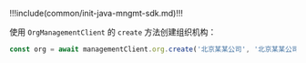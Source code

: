 !!!include(common/init-java-mngmt-sdk.md)!!!

使用 `OrgManagementClient` 的 `create` 方法创建组织机构：

```javascript
const org = await managementClient.org.create('北京某某公司', '北京某某公司有限公司', 'example');
```
